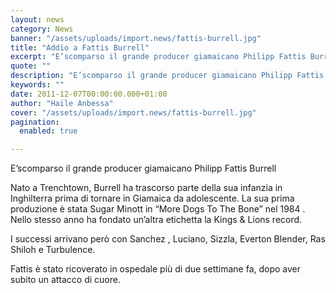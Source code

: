 ```yaml
---
layout: news
category: News
banner: "/assets/uploads/import.news/fattis-burrell.jpg"
title: "Addio a Fattis Burrell"
excerpt: "E’scomparso il grande producer giamaicano Philipp Fattis Burrell Nato a Trenchtown, Burrell ha trascorso parte della sua infanzia in Inghilterra prima di tornare in Giamaica da adolescente. La sua prima produzione è stata Sugar Minott in “More Dogs To The Bone” nel 1984 . Nello stesso anno ha fondato un’altra etichetta la Kings & Lions [&hellip"
quote: ""
description: "E’scomparso il grande producer giamaicano Philipp Fattis Burrell Nato a Trenchtown, Burrell ha trascorso parte della sua infanzia in Inghilterra prima di tornare in Giamaica da adolescente. La sua prima produzione è stata Sugar Minott in “More Dogs To The Bone” nel 1984 . Nello stesso anno ha fondato un’altra etichetta la Kings & Lions [&hellip"
keywords: ""
date: 2011-12-07T00:00:00.000+01:00
author: "Haile Anbessa"
cover: "/assets/uploads/import.news/fattis-burrell.jpg"
pagination:
  enabled: true

---
```


E’scomparso il grande producer giamaicano Philipp Fattis Burrell

Nato a Trenchtown, Burrell ha trascorso parte della sua infanzia in Inghilterra prima di tornare in Giamaica da adolescente. La sua prima produzione è stata Sugar Minott in “More Dogs To The Bone” nel 1984 . Nello stesso anno ha fondato un’altra etichetta la Kings & Lions record.

I successi arrivano però con Sanchez , Luciano, Sizzla, Everton Blender, Ras Shiloh e Turbulence.

Fattis è stato ricoverato in ospedale più di due settimane fa, dopo aver subito un attacco di cuore.